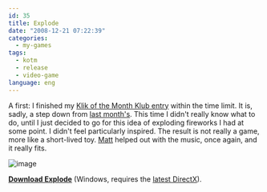 ```yaml
---
id: 35
title: Explode
date: "2008-12-21 07:22:39"
categories:
  - my-games
tags:
  - kotm
  - release
  - video-game
language: eng
---
```


A first: I finished my [Klik of the Month Klub entry](http://www.glorioustrainwrecks.com/node/264#comment-1410) within the time limit. It is, sadly, a step down from [last month's](/2008/11/17/where-feat-lofi/). This time I didn't really know what to do, until I just decided to go for this idea of exploding fireworks I had at some point. I didn't feel particularly inspired. The result is not really a game, more like a short-lived toy. [Matt](http://www.fireandrobot.com/) helped out with the music, once again, and it really fits.

![image](/files/2008/12-explode/explodescreen.png "Explode screenshot")

**[Download Explode](//www.agj.cl/files/games/explode.zip)** (Windows, requires the [latest DirectX](http://www.softpedia.com/get/System/OS-Enhancements/DirectX-9.0c-Redistributable.shtml)).
